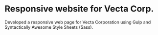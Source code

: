 # Responsive website for Vecta Corp. 
 Developed a responsive web page for Vecta Corporation using Gulp and Syntactically Awesome Style Sheets (Sass).
 
